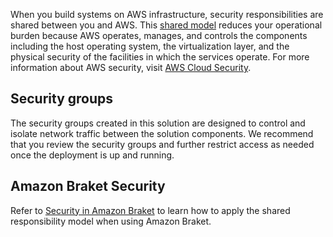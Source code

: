 When you build systems on AWS infrastructure, security responsibilities are shared between you and AWS. This [shared model](https://aws.amazon.com/compliance/shared-responsibility-model/) reduces your operational burden because AWS operates, manages, and controls the components including the host operating system, the virtualization layer, and the physical security of the facilities in which the services operate. For more information about AWS security, visit [AWS Cloud Security](http://aws.amazon.com/security/).

## Security groups

The security groups created in this solution are designed to control and isolate network traffic between the solution components. We recommend that you review the security groups and further restrict access as needed once the deployment is up and running.

## Amazon Braket Security 

Refer to [Security in Amazon Braket](https://docs.aws.amazon.com/braket/latest/developerguide/security.html) to learn how to apply the shared responsibility model when using Amazon Braket.

